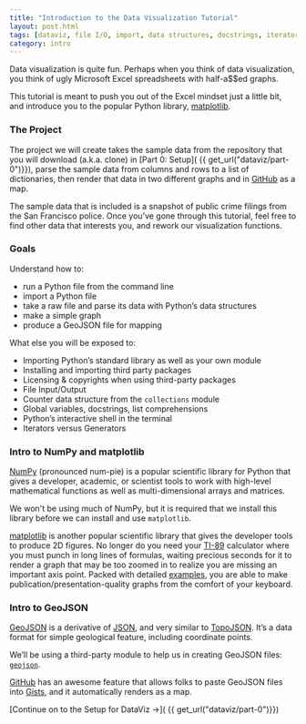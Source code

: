 ```yaml
---
title: "Introduction to the Data Visualization Tutorial"
layout: post.html
tags: [dataviz, file I/O, import, data structures, docstrings, iterators, generators, licensing, shell, packages]
category: intro
---
```


Data visualization is quite fun. Perhaps when you think of data visualization, you think of ugly Microsoft Excel spreadsheets with half-a$$ed graphs.

This tutorial is meant to push you out of the Excel mindset just a little bit, and introduce you to the popular Python library, [matplotlib](http://matplotlib.org/).

### The Project

The project we will create takes the sample data from the repository that you will download (a.k.a. clone) in [Part 0: Setup]( {{ get_url("dataviz/part-0")}}), parse the sample data from columns and rows to a list of dictionaries, then render that data in two different graphs and in [GitHub](http://gist.github.com) as a map.

The sample data that is included is a snapshot of public crime filings from the San Francisco police. Once you’ve gone through this tutorial, feel free to find other data that interests you, and rework our visualization functions.

### Goals

Understand how to:

* run a Python file from the command line
* import a Python file
* take a raw file and parse its data with Python’s data structures
* make a simple graph
* produce a GeoJSON file for mapping

What else you will be exposed to:

* Importing Python’s standard library as well as your own module
* Installing and importing third party packages
* Licensing & copyrights when using third-party packages
* File Input/Output
* Counter data structure from the `collections` module
* Global variables, docstrings, list comprehensions
* Python’s interactive shell in the terminal
* Iterators versus Generators

### Intro to NumPy and matplotlib

[NumPy](http://www.numpy.org/) (pronounced num-pie) is a popular scientific library for Python that gives a developer, academic, or scientist tools to work with high-level mathematical functions as well as multi-dimensional arrays and matrices.

We won't be using much of NumPy, but it is required that we install this library before we can install and use `matplotlib`.

[matplotlib](http://matplotlib.org/) is another popular scientific library that gives the developer tools to produce 2D figures. No longer do you need your [TI-89](http://www.amazon.com/Texas-Instruments-Titanium-Calculator-Packaging/dp/B0001EMLZ2) calculator where you must punch in long lines of formulas, waiting precious seconds for it to render a graph that may be too zoomed in to realize you are missing an important axis point. Packed with detailed [examples](http://matplotlib.org/examples/index.html), you are able to make publication/presentation-quality graphs from the comfort of your keyboard.

### Intro to GeoJSON

[GeoJSON](http://en.wikipedia.org/wiki/GeoJSON) is a derivative of [JSON](http://en.wikipedia.org/wiki/JSON), and very similar to [TopoJSON](http://en.wikipedia.org/wiki/Topojson).  It’s a data format for simple geological feature, including coordinate points.

We’ll be using a third-party module to help us in creating GeoJSON files: [`geojson`](https://pypi.python.org/pypi/geojson/1.0).

[GitHub](https://github.com) has an awesome feature that allows folks to paste GeoJSON files into [Gists](https://gist.github.com), and it automatically renders as a map.

[Continue on to the Setup for DataViz &rarr;]( {{ get_url("dataviz/part-0")}})
